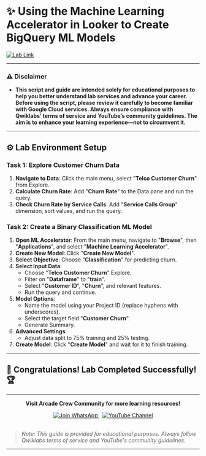 # ✨ Using the Machine Learning Accelerator in Looker to Create BigQuery ML Models
[![Lab Link](https://img.shields.io/badge/Open_Lab-Cloud_Skills_Boost-4285F4?style=for-the-badge&logo=google&logoColor=white)](https://www.youtube.com/@Arcade61432?sub_confirmation=1)

---

### ⚠️ Disclaimer  
- **This script and guide are intended solely for educational purposes to help you better understand lab services and advance your career. Before using the script, please review it carefully to become familiar with Google Cloud services. Always ensure compliance with Qwiklabs’ terms of service and YouTube’s community guidelines. The aim is to enhance your learning experience—not to circumvent it.**

---

## ⚙️ Lab Environment Setup

### Task 1: Explore Customer Churn Data
1. **Navigate to Data**: Click the main menu, select "**Telco Customer Churn**" from Explore.
2. **Calculate Churn Rate**: Add "**Churn Rate**" to the Data pane and run the query.
3. **Check Churn Rate by Service Calls**: Add "**Service Calls Group**" dimension, sort values, and run the query.

### Task 2: Create a Binary Classification ML Model
1. **Open ML Accelerator**: From the main menu, navigate to "**Browse**", then "**Applications**", and select "**Machine Learning Accelerator**".
2. **Create New Model**: Click "**Create New Model**".
3. **Select Objective**: Choose "**Classification**" for predicting churn.
4. **Select Input Data**: 
   - Choose "**Telco Customer Churn**" Explore.
   - Filter on "**Dataframe**" to "**train**".
   - Select "**Customer ID**", "**Churn**", and relevant features.
   - Run the query and continue.
5. **Model Options**: 
   - Name the model using your Project ID (replace hyphens with underscores).
   - Select the target field "**Customer Churn**".
   - Generate Summary.
6. **Advanced Settings**:
   - Adjust data split to 75% training and 25% testing.
7. **Create Model**: Click "**Create Model**" and wait for it to finish training.


---

## 🎉 **Congratulations! Lab Completed Successfully!** 🏆  

---

<div align="center">
  <p><strong>Visit Arcade Crew Community for more learning resources!</strong></p>
  
  <a href="https://chat.whatsapp.com/KkNEauOhBQXHdVcmqIlv9F">
    <img src="https://img.shields.io/badge/Join_WhatsApp-25D366?style=for-the-badge&logo=whatsapp&logoColor=white" alt="Join WhatsApp">
  </a>
  &nbsp;
  <a href="https://www.youtube.com/@Arcade61432?sub_confirmation=1">
    <img src="https://img.shields.io/badge/Subscribe-YouTube-FF0000?style=for-the-badge&logo=youtube&logoColor=white" alt="YouTube Channel">
  </a>
</div>

<br>

> *Note: This guide is provided for educational purposes. Always follow Qwiklabs terms of service and YouTube's community guidelines.*

---
